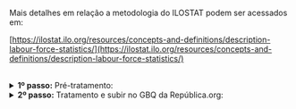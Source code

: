 <br> 
Mais detalhes em relação a metodologia do ILOSTAT podem ser acessados em: 

[https://ilostat.ilo.org/resources/concepts-and-definitions/description-labour-force-statistics/](https://ilostat.ilo.org/resources/concepts-and-definitions/description-labour-force-statistics/)

<br>


<details>
  <summary><b> 1º passo:</b> Pré-tratamento: </summary>

Não houve.
</details>
<details>
  <summary><b> 2º passo:</b> Tratamento e subir no GBQ da República.org:</summary>

Acesso em:

[https://github.com/Republica-org/Ecossistema-dados/blob/main/tratamento_GBQ/perfil_remuneracao/ILOSTAT_proporcao_publicos_selecionados.ipynb](https://github.com/Republica-org/Ecossistema-dados/blob/main/tratamento_GBQ/perfil_remuneracao/ILOSTAT_proporcao_publicos_selecionados.ipynb)

</details>

